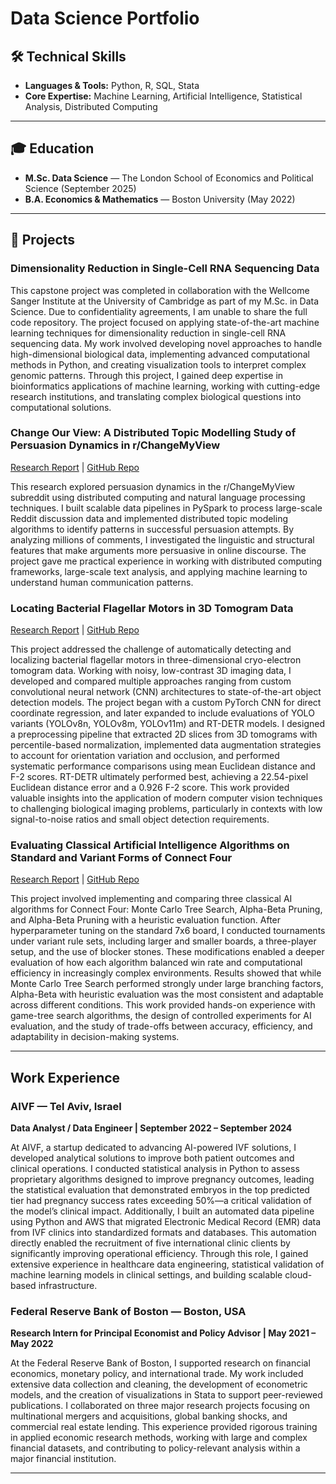 # Data Science Portfolio

## 🛠️ Technical Skills
- **Languages & Tools:** Python, R, SQL, Stata  
- **Core Expertise:** Machine Learning, Artificial Intelligence, Statistical Analysis, Distributed Computing  

---

## 🎓 Education
- **M.Sc. Data Science** — The London School of Economics and Political Science (September 2025)  
- **B.A. Economics & Mathematics** — Boston University (May 2022)  

---

## 📂 Projects


### Dimensionality Reduction in Single-Cell RNA Sequencing Data
This capstone project was completed in collaboration with the Wellcome Sanger Institute at the University of Cambridge as part of my M.Sc. in Data Science. Due to confidentiality agreements, I am unable to share the full code repository. The project focused on applying state-of-the-art machine learning techniques for dimensionality reduction in single-cell RNA sequencing data. My work involved developing novel approaches to handle high-dimensional biological data, implementing advanced computational methods in Python, and creating visualization tools to interpret complex genomic patterns. Through this project, I gained deep expertise in bioinformatics applications of machine learning, working with cutting-edge research institutions, and translating complex biological questions into computational solutions.

### Change Our View: A Distributed Topic Modelling Study of Persuasion Dynamics in r/ChangeMyView
[Research Report]() | [GitHub Repo]()  

This research explored persuasion dynamics in the r/ChangeMyView subreddit using distributed computing and natural language processing techniques. I built scalable data pipelines in PySpark to process large-scale Reddit discussion data and implemented distributed topic modeling algorithms to identify patterns in successful persuasion attempts. By analyzing millions of comments, I investigated the linguistic and structural features that make arguments more persuasive in online discourse. The project gave me practical experience in working with distributed computing frameworks, large-scale text analysis, and applying machine learning to understand human communication patterns.

### Locating Bacterial Flagellar Motors in 3D Tomogram Data
[Research Report]() | [GitHub Repo]()  

This project addressed the challenge of automatically detecting and localizing bacterial flagellar motors in three-dimensional cryo-electron tomogram data. Working with noisy, low-contrast 3D imaging data, I developed and compared multiple approaches ranging from custom convolutional neural network (CNN) architectures to state-of-the-art object detection models. The project began with a custom PyTorch CNN for direct coordinate regression, and later expanded to include evaluations of YOLO variants (YOLOv8n, YOLOv8m, YOLOv11m) and RT-DETR models. I designed a preprocessing pipeline that extracted 2D slices from 3D tomograms with percentile-based normalization, implemented data augmentation strategies to account for orientation variation and occlusion, and performed systematic performance comparisons using mean Euclidean distance and F-2 scores. RT-DETR ultimately performed best, achieving a 22.54-pixel Euclidean distance error and a 0.926 F-2 score. This work provided valuable insights into the application of modern computer vision techniques to challenging biological imaging problems, particularly in contexts with low signal-to-noise ratios and small object detection requirements.

### Evaluating Classical Artificial Intelligence Algorithms on Standard and Variant Forms of Connect Four
[Research Report]() | [GitHub Repo]()  

This project involved implementing and comparing three classical AI algorithms for Connect Four: Monte Carlo Tree Search, Alpha-Beta Pruning, and Alpha-Beta Pruning with a heuristic evaluation function. After hyperparameter tuning on the standard 7x6 board, I conducted tournaments under variant rule sets, including larger and smaller boards, a three-player setup, and the use of blocker stones. These modifications enabled a deeper evaluation of how each algorithm balanced win rate and computational efficiency in increasingly complex environments. Results showed that while Monte Carlo Tree Search performed strongly under large branching factors, Alpha-Beta with heuristic evaluation was the most consistent and adaptable across different conditions. This work provided hands-on experience with game-tree search algorithms, the design of controlled experiments for AI evaluation, and the study of trade-offs between accuracy, efficiency, and adaptability in decision-making systems.

---

## Work Experience

### AIVF — Tel Aviv, Israel  
**Data Analyst / Data Engineer | September 2022 – September 2024**  

At AIVF, a startup dedicated to advancing AI-powered IVF solutions, I developed analytical solutions to improve both patient outcomes and clinical operations. I conducted statistical analysis in Python to assess proprietary algorithms designed to improve pregnancy outcomes, leading the statistical evaluation that demonstrated embryos in the top predicted tier had pregnancy success rates exceeding 50%—a critical validation of the model’s clinical impact. Additionally, I built an automated data pipeline using Python and AWS that migrated Electronic Medical Record (EMR) data from IVF clinics into standardized formats and databases. This automation directly enabled the recruitment of five international clinic clients by significantly improving operational efficiency. Through this role, I gained extensive experience in healthcare data engineering, statistical validation of machine learning models in clinical settings, and building scalable cloud-based infrastructure.

### Federal Reserve Bank of Boston — Boston, USA  
**Research Intern for Principal Economist and Policy Advisor | May 2021 – May 2022**  

At the Federal Reserve Bank of Boston, I supported research on financial economics, monetary policy, and international trade. My work included extensive data collection and cleaning, the development of econometric models, and the creation of visualizations in Stata to support peer-reviewed publications. I collaborated on three major research projects focusing on multinational mergers and acquisitions, global banking shocks, and commercial real estate lending. This experience provided rigorous training in applied economic research methods, working with large and complex financial datasets, and contributing to policy-relevant analysis within a major financial institution.

---
